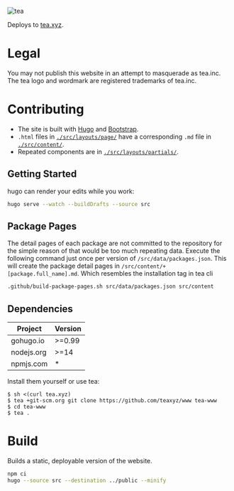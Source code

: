 ![tea](https://tea.xyz/banner.png)

Deploys to [tea.xyz].


# Legal

You may not publish this website in an attempt to masquerade as tea.inc.
The tea logo and wordmark are registered trademarks of tea.inc.


# Contributing

* The site is built with [Hugo] and [Bootstrap].
* `.html` files in [`./src/layouts/page/`] have a corresponding `.md` file in [`./src/content/`].
* Repeated components are in [`./src/layouts/partials/`].

## Getting Started

hugo can render your edits while you work:

```sh
hugo serve --watch --buildDrafts --source src
```

## Package Pages

The detail pages of each package are not committed to the repository for the
simple reason of that would be too much repeating data.
Execute the following command just once per version of
`/src/data/packages.json`. This will create the package detail pages in
`/src/content/+[package.full_name].md`.
Which resembles the installation tag in tea cli

```sh
.github/build-package-pages.sh src/data/packages.json src/content
```


## Dependencies

| Project    | Version |
|------------|---------|
| gohugo.io  |  >=0.99 |
| nodejs.org |  >=14   |
| npmjs.com  |  *      |

Install them yourself or use tea:

```
$ sh <(curl tea.xyz)
$ tea +git-scm.org git clone https://github.com/teaxyz/www tea-www
$ cd tea-www
$ tea .
```

# Build

Builds a static, deployable version of the website.

```sh
npm ci
hugo --source src --destination ../public --minify
```


[tea.xyz]: https://tea.xyz
[Bootstrap]: https://getbootstrap.com/docs/5.2/getting-started/introduction/
[Hugo]: https://gohugo.io/documentation/
[`./src/layouts/page/`]: src/layouts/page
[`./src/content/`]: src/content
[`./src/layouts/partials/`]: src/layouts/partials
